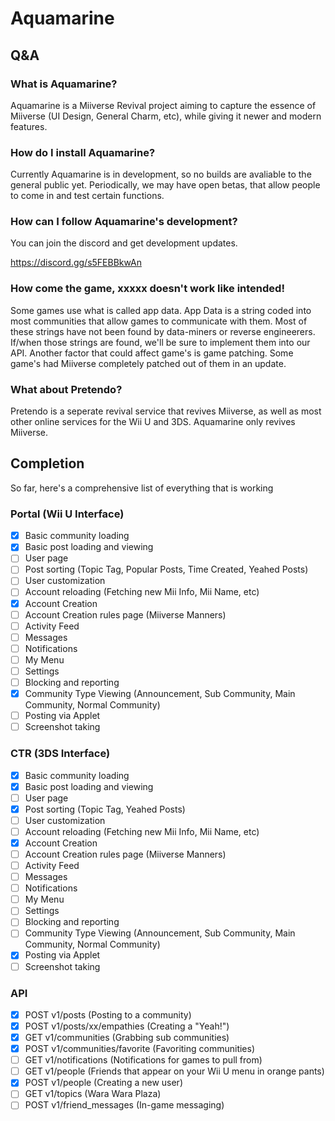 # Aquamarine

## Q&A

### What is Aquamarine?
Aquamarine is a Miiverse Revival project aiming to capture the essence of Miiverse (UI Design, General Charm, etc), while giving it newer and modern features.

### How do I install Aquamarine?
Currently Aquamarine is in development, so no builds are avaliable to the general public yet. Periodically, we may have open betas, that allow people to come in and test certain functions.

### How can I follow Aquamarine's development?
You can join the discord and get development updates.

https://discord.gg/s5FEBBkwAn

### How come the game, xxxxx doesn't work like intended!
Some games use what is called app data. App Data is a string coded into most communities that allow games to communicate with them. Most of these strings have not been found by data-miners or reverse engineerers. If/when those strings are found, we'll be sure to implement them into our API. Another factor that could affect game's is game patching. Some game's had Miiverse completely patched out of them in an update.

### What about Pretendo?
Pretendo is a seperate revival service that revives Miiverse, as well as most other online services for the Wii U and 3DS. Aquamarine only revives Miiverse.

## Completion

So far, here's a comprehensive list of everything that is working

### Portal (Wii U Interface)

- [x] Basic community loading
- [x] Basic post loading and viewing
- [ ] User page
- [ ] Post sorting (Topic Tag, Popular Posts, Time Created, Yeahed Posts)
- [ ] User customization
- [ ] Account reloading (Fetching new Mii Info, Mii Name, etc)
- [x] Account Creation
- [ ] Account Creation rules page (Miiverse Manners)
- [ ] Activity Feed
- [ ] Messages
- [ ] Notifications
- [ ] My Menu
- [ ] Settings
- [ ] Blocking and reporting
- [x] Community Type Viewing (Announcement, Sub Community, Main Community, Normal Community)
- [ ] Posting via Applet
- [ ] Screenshot taking

### CTR (3DS Interface)
- [x] Basic community loading
- [x] Basic post loading and viewing
- [ ] User page
- [x] Post sorting (Topic Tag, Yeahed Posts)
- [ ] User customization
- [ ] Account reloading (Fetching new Mii Info, Mii Name, etc)
- [x] Account Creation
- [ ] Account Creation rules page (Miiverse Manners)
- [ ] Activity Feed
- [ ] Messages
- [ ] Notifications
- [ ] My Menu
- [ ] Settings
- [ ] Blocking and reporting
- [ ] Community Type Viewing (Announcement, Sub Community, Main Community, Normal Community)
- [x] Posting via Applet
- [ ] Screenshot taking

### API
- [x] POST v1/posts (Posting to a community)
- [x] POST v1/posts/xx/empathies (Creating a "Yeah!")
- [x] GET v1/communities (Grabbing sub communities)
- [x] POST v1/communities/favorite (Favoriting communities)
- [ ] GET v1/notifications (Notifications for games to pull from)
- [ ] GET v1/people (Friends that appear on your Wii U menu in orange pants)
- [x] POST v1/people (Creating a new user)
- [ ] GET v1/topics (Wara Wara Plaza)
- [ ] POST v1/friend_messages (In-game messaging)
